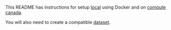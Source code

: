 This README has instructions for setup [local](docs/local.md) using Docker and on [compute canada](docs/compute_canada.md).

You will also need to create a compatible [dataset](docs/datasets.md).